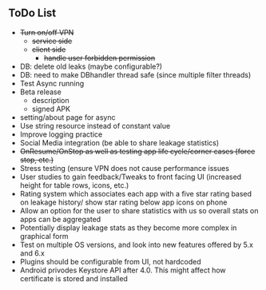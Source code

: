 
## ToDo List

- ~~Turn on/off VPN~~ 
	- ~~service side~~
	- ~~client side~~
		- ~~handle user forbidden permission~~ 
- DB: delete old leaks (maybe configurable?)
- DB: need to make DBhandler thread safe (since multiple filter threads)
- Test Async running
- Beta release
	- description
	- signed APK
- setting/about page for async
- Use string resource instead of constant value
- Improve logging practice
- Social Media integration (be able to share leakage statistics)
- ~~OnResume/OnStop as well as testing app life cycle/corner cases (force stop, etc.)~~
- Stress testing (ensure VPN does not cause performance issues
- User studies to gain feedback/Tweaks to front facing UI (increased height for table rows, icons, etc.)
- Rating system which associates each app with a five star rating based on leakage history/ show star rating below app icons on phone
- Allow an option for the user to share statistics with us so overall stats on apps can be aggregated
- Potentially display leakage stats as they become more complex in graphical form
- Test on multiple OS versions, and look into new features offered by 5.x and 6.x
- Plugins should be configurable from UI, not hardcoded
- Android privodes Keystore API after 4.0. This might affect how certificate is stored and installed